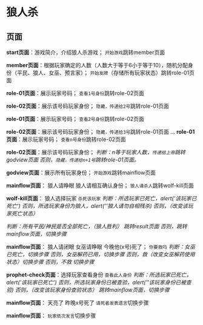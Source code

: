 # 狼人杀
## 页面
**start页面**：游戏简介，介绍狼人杀游戏；
`开始游戏`跳转member页面

**member页面**：根据玩家确定的人数（人数大于等于6小于等于10），随机分配身份（平民、狼人、女巫、预言家）；
`开始发牌`（存储所有玩家状态）跳转role-01页面

**role-01页面**：展示玩家号码；
`查看1号身份`跳转role-02页面

**role-02页面**：展示该号码玩家身份；
`隐藏，传递给2号`跳转role-01页面

**role-01页面**：展示玩家号码；
`查看2号身份`跳转role-02页面

**role-02页面**：展示该号码玩家身份；
`隐藏，传递给3号`跳转role-01页面
...
**role-01页面**：展示玩家号码；
`查看n号身份`跳转role-02页面

**role-02页面**：展示该号码玩家身份；
*判断：n等于玩家人数，`传递给上帝`跳转godview页面*
*否则，`隐藏，传递给n+1号`跳转role-01页面。*

**godview页面**：展示所有玩家身份；
`开始游戏`跳转mainflow页面

**mainflow页面**：
狼人请睁眼 狼人请相互确认身份；
`狼人请杀人`跳转wolf-kill页面

**wolf-kill页面**：
狼人选择玩家
`杀死该玩家`
*判断：所选玩家已死亡，alert('该玩家已死亡‘)*
*否则，所选玩家身份为狼人，alert(''狼人请勿自相残杀)*
*否则，（改变该玩家死亡状态）*

*判断：所有平民/神民是否全部死亡，（狼人胜利） 跳转result页面*
*否则，跳转mainflow页面，切换步骤*

**mainflow页面**：
狼人请闭眼 女巫请睁眼 今晚他(x号)死了；
`你要救吗`
*判断：女巫已死亡，切换步骤*
*否则，女巫解药已用，切换步骤*
*否则，救（改变女巫解药使用状态）切换步骤*
*否则，不救  切换步骤*

**prophet-check页面**：选择玩家查看身份
`查看此人身份`
*判断：所选玩家已死亡，alert('该玩家已死亡‘)*
*否则，所选玩家身份已被查验，alert(''该玩家身份已被查验)*
*否则，（改变该玩家身份查验状态） 跳转mainflow页面，切换步骤*

**mainflow页面**：
天亮了 昨晚x号死了
`请死者发表遗言`切换步骤

**mainflow页面**：
`玩家依次发言`切换步骤
